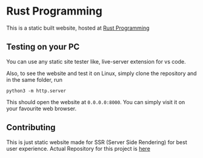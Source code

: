 # Rust Programming

This is a static built website, hosted at [Rust Programming](https://rustp.org/introduction/what-is-rust/)

## Testing on your PC

You can use any static site tester like, live-server extension for vs code.

Also, to see the website and test it on Linux, simply clone the repository and in the same folder, run 

```
python3 -m http.server
```

This should open the website at `0.0.0.0:8000`. You can simply visit it on your favourite web browser.

## Contributing

This is just static website made for SSR (Server Side Rendering) for best user experience.
Actual Repository for this project is [here](https://github.com/namanlp/rustp/)

